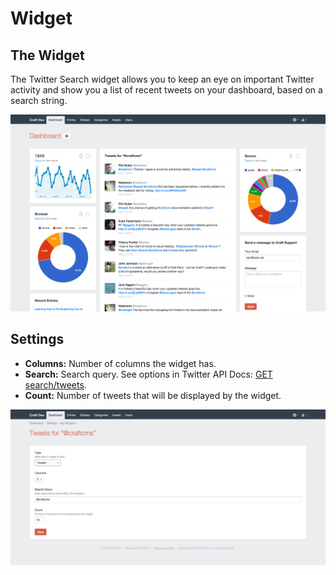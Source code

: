 # Widget

## The Widget

The Twitter Search widget allows you to keep an eye on important Twitter activity 
and show you a list of recent tweets on your dashboard, based on a search string.

![Image](assets/tweets-widget.png)

## Settings

- **Columns:** Number of columns the widget has.
- **Search:** Search query. See options in Twitter API Docs: [GET search/tweets](https://dev.twitter.com/rest/reference/get/search/tweets).
- **Count:** Number of tweets that will be displayed by the widget.

![Image](assets/tweets-widget-settings.png)
